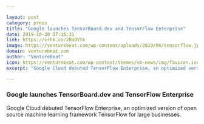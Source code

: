 ```yaml
---

layout: post
category: press
title: "Google launches TensorBoard.dev and TensorFlow Enterprise"
date: 2019-10-30 17:16:31
link: https://vrhk.co/2BUOVtk
image: https://venturebeat.com/wp-content/uploads/2019/06/tensorflow.jpg?w=1200&strip=all
domain: venturebeat.com
author: "VentureBeat"
icon: https://venturebeat.com/wp-content/themes/vb-news/img/favicon.ico
excerpt: "Google Cloud debuted TensorFlow Enterprise, an optimized version of open source machine learning framework TensorFlow for large businesses."

---
```


### Google launches TensorBoard.dev and TensorFlow Enterprise

Google Cloud debuted TensorFlow Enterprise, an optimized version of open source machine learning framework TensorFlow for large businesses.